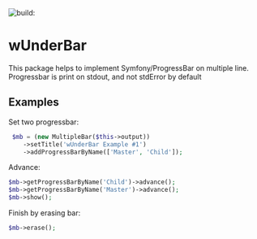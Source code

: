 <a id="status-image-popup" title="Latest push build on default branch: " name="status-images" class="pointer open-popup">
    <img src="https://travis-ci.org/coExp/wUnderBar.svg?branch=master" alt="build:">
</a>


wUnderBar
====================

This package helps to implement Symfony/ProgressBar on multiple line. 
Progressbar is print on stdout, and not stdError by default


Examples
--------

Set two progressbar: 
```php
 $mb = (new MultipleBar($this->output))
    ->setTitle('wUnderBar Example #1')
    ->addProgressBarByName(['Master', 'Child']);
```

Advance:
```php
$mb->getProgressBarByName('Child')->advance();
$mb->getProgressBarByName('Master')->advance();
$mb->show();
```

Finish by erasing bar:
```php
$mb->erase();
```
